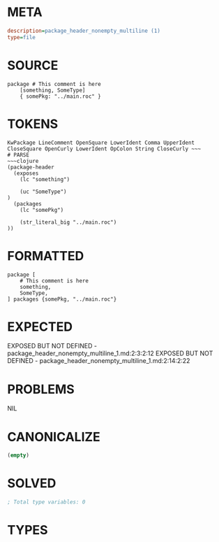 # META
~~~ini
description=package_header_nonempty_multiline (1)
type=file
~~~
# SOURCE
~~~roc
package # This comment is here
	[something, SomeType]
	{ somePkg: "../main.roc" }
~~~
# TOKENS
~~~text
KwPackage LineComment OpenSquare LowerIdent Comma UpperIdent CloseSquare OpenCurly LowerIdent OpColon String CloseCurly ~~~
# PARSE
~~~clojure
(package-header
  (exposes
    (lc "something")

    (uc "SomeType")
)
  (packages
    (lc "somePkg")

    (str_literal_big "../main.roc")
))
~~~
# FORMATTED
~~~roc
package [
	# This comment is here
	something,
	SomeType,
] packages {somePkg, "../main.roc"}
~~~
# EXPECTED
EXPOSED BUT NOT DEFINED - package_header_nonempty_multiline_1.md:2:3:2:12
EXPOSED BUT NOT DEFINED - package_header_nonempty_multiline_1.md:2:14:2:22
# PROBLEMS
NIL
# CANONICALIZE
~~~clojure
(empty)
~~~
# SOLVED
~~~clojure
; Total type variables: 0
~~~
# TYPES
~~~roc
~~~
